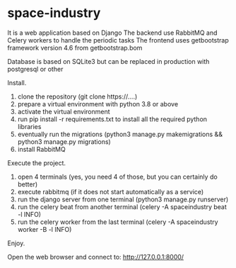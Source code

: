# space-industry

It is a web application based on Django
The backend use RabbitMQ and Celery workers to handle the periodic tasks
The frontend uses getbootstrap framework version 4.6 from getbootstrap.bom

Database is based on SQLite3 but can be replaced in production with postgresql or other

Install.

1. clone the repository (git clone https://....)
2. prepare a virtual environment with python 3.8 or above
3. activate the virtual environment
4. run pip install -r requirements.txt to install all the required python libraries
5. eventually run the migrations (python3 manage.py makemigrations && python3 manage.py migrations)
6. install RabbitMQ

Execute the project.

1. open 4 terminals (yes, you need 4 of those, but you can certainly do better)
2. execute rabbitmq (if it does not start automatically as a service)
3. run the django server from one terminal (python3 manage.py runserver)
4. run the celery beat from another terminal (celery -A spaceindustry beat -l INFO)
5. run the celery worker from the last terminal (celery -A spaceindustry worker -B -l INFO)

Enjoy.

Open the web browser and connect to: http://127.0.0.1:8000/
